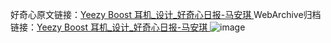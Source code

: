 好奇心原文链接：[Yeezy Boost 耳机_设计_好奇心日报-马安琪 ](https://www.qdaily.com/articles/11712.html)
WebArchive归档链接：[Yeezy Boost 耳机_设计_好奇心日报-马安琪 ](http://web.archive.org/web/20190623170948/https://www.qdaily.com/articles/11712.html)
![image](http://ww3.sinaimg.cn/large/007d5XDply1g3wai7xyijj30u02mf7e2)